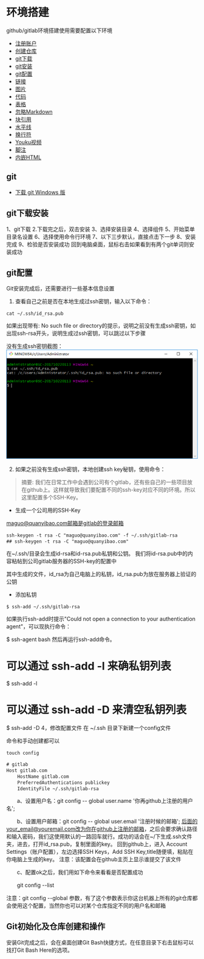 # 环境搭建

github/gitlab环境搭建使用需要配置以下环境
* [注册账户](#注册账户)
* [创建仓库](#创建仓库)
* [git下载](#git下载)
* [git安装](#git安装)
* [git配置](#git配置)
* [链接](#链接)
* [图片](#图片)
* [代码](#代码和语法高亮)
* [表格](#表格)
* [忽略Markdown](#反斜杠-忽略Markdown语法)
* [块引用](#块引用)
* [水平线](#水平线)
* [换行符](#换行符)
* [Youku视频](#Youku视频)
* [脚注](#脚注)
* [内嵌HTML](#内嵌HTML)

## git

* [下载 git Windows 版](https://git-scm.com/download/win)

## git下载安装
1、git下载
2.下载完之后，双击安装
3、选择安装目录
4、选择组件
5、开始菜单目录名设置
6、选择使用命令行环境
7、以下三步默认，直接点击下一步
8、安装完成
9、检验是否安装成功
回到电脑桌面，鼠标右击如果看到有两个git单词则安装成功

## git配置
Git安装完成后，还需要进行一些基本信息设置

1. 查看自己之前是否在本地生成过ssh密钥，输入以下命令：

 ``` liunx
 cat ~/.ssh/id_rsa.pub

 ```
 如果出现带有: No such file or directory的提示，说明之前没有生成ssh密钥，如出现ssh-rsa开头，说明生成过ssh密钥，可以跳过以下步骤

 没有生成ssh密钥截图：
 ![没有生成ssh密钥](/系统重装后环境搭建/images/2017-10-23_131043.png)
 
2. 如果之前没有生成ssh密钥，本地创建ssh key秘钥，使用命令：
> 摘要: 我们在日常工作中会遇到公司有个gitlab，还有些自己的一些项目放在github上。这样就导致我们要配置不同的ssh-key对应不同的环境。所以这里配置多个SSH-Key。
 
 * 生成一个公司用的SSH-Key
 
 maguo@quanyibao.com邮箱是gitlab的登录邮箱
 
 ``` liunx
 ssh-keygen -t rsa -C "maguo@quanyibao.com" -f ~/.ssh/gitlab-rsa
 ## ssh-keygen -t rsa -C "maguo@quanyibao.com"

 ```
 在~/.ssh/目录会生成id-rsa和id-rsa.pub私钥和公钥。 我们将id-rsa.pub中的内容粘帖到公司gitlab服务器的SSH-key的配置中

 其中生成的文件，id_rsa为自己电脑上的私钥，id_rsa.pub为放在服务器上验证的公钥
 
 * 添加私钥
 
 ``` liunx
$ ssh-add ~/.ssh/gitlab-rsa
```
如果执行ssh-add时提示"Could not open a connection to your authentication agent"，可以现执行命令：

$ ssh-agent bash
然后再运行ssh-add命令。

# 可以通过 ssh-add -l 来确私钥列表
$ ssh-add -l
# 可以通过 ssh-add -D 来清空私钥列表
$ ssh-add -D
4，修改配置文件 
在 ~/.ssh 目录下新建一个config文件

命令和手动创建都可以
```
touch config
```


```
# gitlab
Host gitlab.com
    HostName gitlab.com
    PreferredAuthentications publickey
    IdentityFile ~/.ssh/gitlab-rsa
```




　　a、设置用户名：git  config -- global  user.name  '你再github上注册的用户名';

　　b、设置用户邮箱：git  config -- global  user.email  '注册时候的邮箱';
后面的your_email@youremail.com改为你在github上注册的邮箱，之后会要求确认路径和输入密码，我们这使用默认的一路回车就行。成功的话会在~/下生成.ssh文件夹，进去，打开id_rsa.pub，复制里面的key。
回到github上，进入 Account Settings（账户配置），左边选择SSH Keys，Add SSH Key,title随便填，粘贴在你电脑上生成的key。
注意：该配置会在github主页上显示谁提交了该文件

 　　c、配置ok之后，我们用如下命令来看看是否配置成功

　　git config --list

注意：git  config --global 参数，有了这个参数表示你这台机器上所有的git仓库都会使用这个配置，当然你也可以对某个仓库指定不同的用户名和邮箱

## Git初始化及仓库创建和操作


安装Git完成之后，会在桌面创建Git Bash快捷方式，在任意目录下右击鼠标可以找打Git Bash Here的选项。

